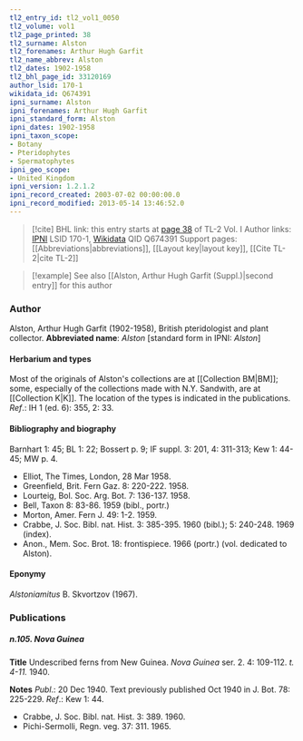 ```yaml
---
tl2_entry_id: tl2_vol1_0050
tl2_volume: vol1
tl2_page_printed: 38
tl2_surname: Alston
tl2_forenames: Arthur Hugh Garfit
tl2_name_abbrev: Alston
tl2_dates: 1902-1958
tl2_bhl_page_id: 33120169
author_lsid: 170-1
wikidata_id: Q674391
ipni_surname: Alston
ipni_forenames: Arthur Hugh Garfit
ipni_standard_form: Alston
ipni_dates: 1902-1958
ipni_taxon_scope: 
- Botany
- Pteridophytes
- Spermatophytes
ipni_geo_scope: 
- United Kingdom
ipni_version: 1.2.1.2
ipni_record_created: 2003-07-02 00:00:00.0
ipni_record_modified: 2013-05-14 13:46:52.0
---
```


> [!cite] BHL link: this entry starts at [page 38](https://www.biodiversitylibrary.org/page/33120169) of TL-2 Vol. I
> Author links: [IPNI](https://www.ipni.org/a/170-1) LSID 170-1, [Wikidata](https://www.wikidata.org/wiki/Q674391) QID Q674391
> Support pages: [[Abbreviations|abbreviations]], [[Layout key|layout key]], [[Cite TL-2|cite TL-2]]

> [!example] See also [[Alston, Arthur Hugh Garfit (Suppl.)|second entry]] for this author

### Author

Alston, Arthur Hugh Garfit (1902-1958), British pteridologist and plant collector. 
**Abbreviated name**: *Alston* \[standard form in IPNI: *Alston*\]

#### Herbarium and types

Most of the originals of Alston's collections are at [[Collection BM|BM]]; some, especially of the collections made with N.Y. Sandwith, are at [[Collection K|K]]. The location of the types is indicated in the publications.
*Ref*.: IH 1 (ed. 6): 355, 2: 33.

#### Bibliography and biography

Barnhart 1: 45; BL 1: 22; Bossert p. 9; IF suppl. 3: 201, 4: 311-313; Kew 1: 44-45; MW p. 4.
- Elliot, The Times, London, 28 Mar 1958.
- Greenfield, Brit. Fern Gaz. 8: 220-222. 1958.
- Lourteig, Bol. Soc. Arg. Bot. 7: 136-137. 1958.
- Bell, Taxon 8: 83-86. 1959 (bibl., portr.)
- Morton, Amer. Fern J. 49: 1-2. 1959.
- Crabbe, J. Soc. Bibl. nat. Hist. 3: 385-395. 1960 (bibl.); 5: 240-248. 1969 (index).
- Anon., Mem. Soc. Brot. 18: frontispiece. 1966 (portr.) (vol. dedicated to Alston).

#### Eponymy

*Alstoniamitus* B. Skvortzov (1967).

### Publications

##### n.105. Nova Guinea

**Title**
Undescribed ferns from New Guinea. *Nova Guinea* ser. 2. 4: 109-112. *t. 4-11.* 1940.

**Notes**
*Publ*.: 20 Dec 1940. Text previously published Oct 1940 in J. Bot. 78: 225-229.
*Ref*.: Kew 1: 44.
- Crabbe, J. Soc. Bibl. nat. Hist. 3: 389. 1960.
- Pichi-Sermolli, Regn. veg. 37: 311. 1965.

